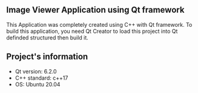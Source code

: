 ## Image Viewer Application using Qt framework
This Application was completely created using C++ with Qt framework. To build this application, you need Qt Creator to load this project into Qt definded structured then build it.

## Project's information
* Qt version: 6.2.0
* C++ standard: c++17
* OS: Ubuntu 20.04
